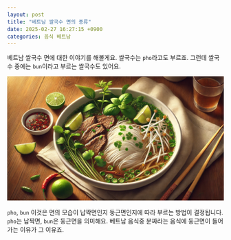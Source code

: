 ```yaml
---
layout: post
title: "베트남 쌀국수 면의 종류"
date: 2025-02-27 16:27:15 +0900
categories: 음식 베트남
---
```


베트남 쌀국수 면에 대한 이야기를 해볼게요.
쌀국수는 `pho`라고도 부르죠.
그런데 쌀국수 중에는 `bun`이라고 부르는 쌀국수도 있어요.

![베트남 쌀국수 면의 종류](/assets/images/noodle.webp)

`pho`, `bun` 이것은 면의 모습이 납짝면인지 둥근면인지에 따라 부르는 방법이 결정됩니다.
`pho`는 납짝면, `bun`은 둥근면을 의미해요.
베트남 음식중 분짜라는 음식에 둥근면이 들어가는 이유가 그 이유죠.